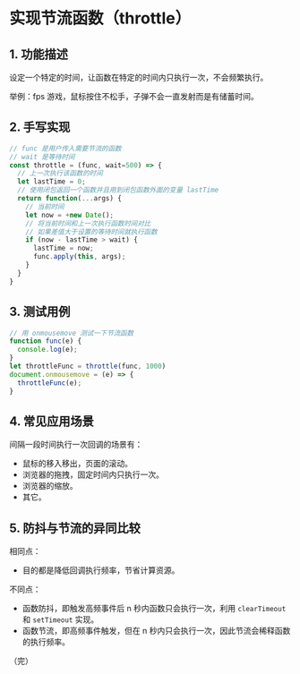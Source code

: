 # 实现节流函数（throttle）

## 1. 功能描述

设定一个特定的时间，让函数在特定的时间内只执行一次，不会频繁执行。

举例：fps 游戏，鼠标按住不松手，子弹不会一直发射而是有储蓄时间。

## 2. 手写实现

```javascript
// func 是用户传入需要节流的函数
// wait 是等待时间
const throttle = (func, wait=500) => {
  // 上一次执行该函数的时间
  let lastTime = 0;
  // 使用闭包返回一个函数并且用到闭包函数外面的变量 lastTime
  return function(...args) {
    // 当前时间
    let now = +new Date();
    // 将当前时间和上一次执行函数时间对比
    // 如果差值大于设置的等待时间就执行函数
    if (now - lastTime > wait) {
      lastTime = now;
      func.apply(this, args);
    }
  }
}
```

## 3. 测试用例

```javascript
// 用 onmousemove 测试一下节流函数
function func(e) {
  console.log(e);
}
let throttleFunc = throttle(func, 1000)
document.onmousemove = (e) => {
  throttleFunc(e);
}
```

## 4. 常见应用场景

间隔一段时间执行一次回调的场景有：

* 鼠标的移入移出，页面的滚动。
* 浏览器的拖拽，固定时间内只执行一次。
* 浏览器的缩放。
* 其它。

## 5. 防抖与节流的异同比较

相同点：

* 目的都是降低回调执行频率，节省计算资源。

不同点：

* 函数防抖，即触发高频事件后 n 秒内函数只会执行一次，利用 `clearTimeout` 和 `setTimeout` 实现。
* 函数节流，即高频事件触发，但在 n 秒内只会执行一次，因此节流会稀释函数的执行频率。

（完）
